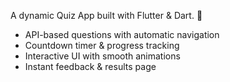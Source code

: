 A dynamic Quiz App built with Flutter & Dart. 🚀  
- API-based questions with automatic navigation  
- Countdown timer & progress tracking  
- Interactive UI with smooth animations  
- Instant feedback & results page  
